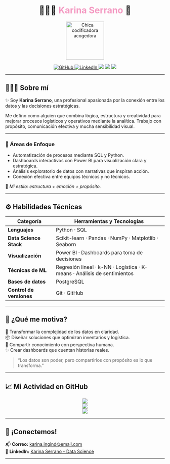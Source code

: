 <!-- 🌸 PORTADA CON ESTILO COQUETO Y PROFESIONAL -->

<h1 align="center">
  👩🏻‍💻 <span style="color:#f49ac2;">Karina Serrano</span> 🌸
</h1>

<p align="center">
  <img src="https://media.giphy.com/media/3o7bu3XyV1c8VvF5hC/giphy.gif" alt="Chica codificadora acogedora" width="120"/>
</p>

<p align="center">
  <a href="https://github.com/KarinaSerrM">
    <img src="https://img.shields.io/github/followers/KarinaSerrM?label=GitHub&style=social" alt="GitHub"/>
  </a>
  <a href="https://www.linkedin.com/in/karina-serrano-data-science">
    <img src="https://img.shields.io/badge/LinkedIn-Karina%20Serrano-0077B5?style=flat-square&logo=linkedin" alt="LinkedIn"/>
  </a>
  <img src="https://img.shields.io/badge/Data%20Science-Con%20propósito%20y%20pasión-f49ac2?style=flat-square" />
  <img src="https://img.shields.io/badge/SQL-Precisión%20y%20Control-00bfff?style=flat-square&logo=sqlite" />
  <img src="https://img.shields.io/badge/Power%20BI-Visualización%20Estratégica-ffbf00?style=flat-square&logo=powerbi" />
</p>


---

## 👩🏻‍💼 Sobre mí

✨ Soy **Karina Serrano**, una profesional apasionada por la conexión entre los datos y las decisiones estratégicas.

Me defino como alguien que combina lógica, estructura y creatividad para mejorar procesos logísticos y operativos mediante la analítica. Trabajo con propósito, comunicación efectiva y mucha sensibilidad visual.

---

### 🎯 Áreas de Enfoque

- Automatización de procesos mediante SQL y Python.
- Dashboards interactivos con Power BI para visualización clara y estratégica.
- Análisis exploratorio de datos con narrativas que inspiran acción.
- Conexión efectiva entre equipos técnicos y no técnicos.

📌 _Mi estilo: estructura + emoción + propósito._

---

## ⚙️ Habilidades Técnicas

| Categoría                 | Herramientas y Tecnologías                                                                 |
|--------------------------|---------------------------------------------------------------------------------------------|
| **Lenguajes**            | Python · SQL                                                                               |
| **Data Science Stack**   | Scikit-learn · Pandas · NumPy · Matplotlib · Seaborn                                      |
| **Visualización**        | Power BI · Dashboards para toma de decisiones                                              |
| **Técnicas de ML**       | Regresión lineal · k-NN · Logística · K-means · Análisis de sentimientos                  |
| **Bases de datos**       | PostgreSQL                                                                                 |
| **Control de versiones** | Git · GitHub                                                                               |

---

## 🌱 ¿Qué me motiva?

🌈 Transformar la complejidad de los datos en claridad.  
📦 Diseñar soluciones que optimizan inventarios y logística.  
🤝 Compartir conocimiento con perspectiva humana.  
✨ Crear dashboards que cuentan historias reales.

> “Los datos son poder, pero compartirlos con propósito es lo que transforma.”

---

## 📈 Mi Actividad en GitHub

<p align="center">
  <img src="https://github-readme-stats.vercel.app/api?username=KarinaSerrM&theme=dark&show_icons=true&count_private=true&hide_border=false&title_color=f49ac2&icon_color=00bfff&text_color=ecf0f1&bg_color=2c3e50" />
  <br/>
  <img src="https://github-readme-streak-stats.herokuapp.com/?user=KarinaSerrM&theme=dark&hide_border=false&stroke=f49ac2&background=2c3e50&currstreak_color=00bfff&ring=00bfff&side_main=ecf0f1&side_border=ecf0f1&dates=ecf0f1" />
  <br/>
  <img src="https://github-readme-stats.vercel.app/api/top-langs/?username=KarinaSerrM&theme=dark&layout=compact&title_color=f49ac2&icon_color=00bfff&text_color=ecf0f1&bg_color=2c3e50" />
</p>

---

## 🤝 ¡Conectemos!

📬 **Correo:** karina.ingind@email.com  
🔗 **LinkedIn:** [Karina Serrano - Data Science](https://www.linkedin.com/in/karina-serrano-data-science)

---

